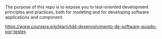 The purpose of this repo is to expose you to test-oriented development principles and practices, both for modeling and for developing software applications and component.

https://www.coursera.org/learn/tdd-desenvolvimento-de-software-guiado-por-testes
